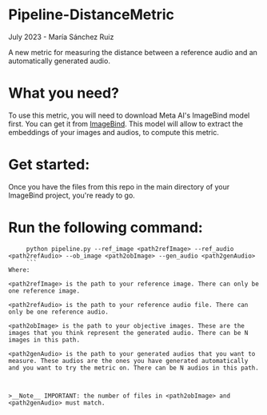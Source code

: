 # Pipeline-DistanceMetric
July 2023 - María Sánchez Ruiz

A new metric for measuring the distance between a reference audio and an automatically generated audio.

# What you need?

To use this metric, you will need to download Meta AI's ImageBind model first. You can get it from [ImageBind](https://github.com/facebookresearch/ImageBind). This model will allow to extract the embeddings of your images and audios, to compute this metric.

# Get started:

Once you have the files from this repo in the main directory of your ImageBind project, you're ready to go.


# Run the following command:

```console
     python pipeline.py --ref_image <path2refImage> --ref_audio <path2refAudio> --ob_image <path2obImage> --gen_audio <path2genAudio>
     ``` 
Where:

<path2refImage> is the path to your reference image. There can only be one reference image.

<path2refAudio> is the path to your reference audio file. There can only be one reference audio.

<path2obImage> is the path to your objective images. These are the images that you think represent the generated audio. There can be N images in this path.

<path2genAudio> is the path to your generated audios that you want to measure. These audios are the ones you have generated automatically and you want to try the metric on. There can be N audios in this path.

 

>__Note__ IMPORTANT: the number of files in <path2obImage> and <path2genAudio> must match.
